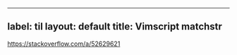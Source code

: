 
---
label: til
layout: default
title: Vimscript matchstr
---
https://stackoverflow.com/a/52629621

